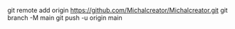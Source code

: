 git remote add origin https://github.com/Michalcreator/Michalcreator.git
 git branch -M main 
git push -u origin main
